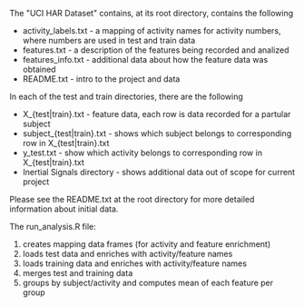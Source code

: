 The "UCI HAR Dataset" contains, at its root directory, contains the following

* activity_labels.txt - a mapping of activity names for activity numbers, where numbers are used in test and train data
* features.txt - a description of the features being recorded and analized
* features_info.txt - additional data about how the feature data was obtained
* README.txt - intro to the project and data

In each of the test and train directories, there are the following

* X_{test|train}.txt - feature data, each row is data recorded for a partular subject
* subject_{test|train}.txt - shows which subject belongs to corresponding row in X_{test|train}.txt
* y_test.txt - show which activity belongs to corresponding row in X_{test|train}.txt
* Inertial Signals directory - shows additional data out of scope for current project

Please see the README.txt at the root directory for more detailed information about initial data.

The run_analysis.R file:

1. creates mapping data frames (for activity and feature enrichment)
2. loads test data and enriches with activity/feature names
3. loads training data and enriches with activity/feature names
4. merges test and training data
5. groups by subject/activity and computes mean of each feature per group

